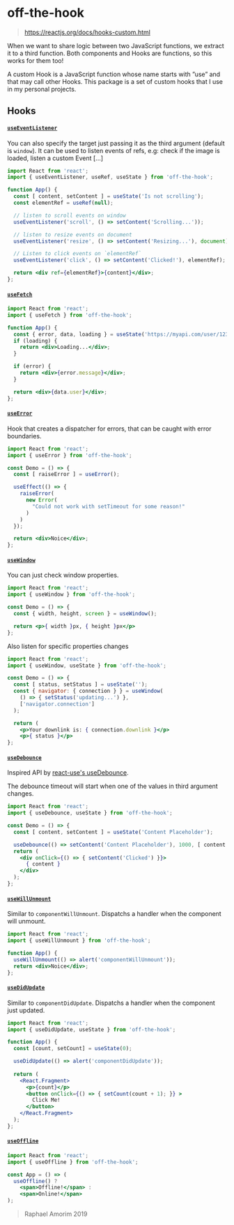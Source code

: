 # off-the-hook

> https://reactjs.org/docs/hooks-custom.html

When we want to share logic between two JavaScript functions, we extract it to a third function. Both components and Hooks are functions, so this works for them too!

A custom Hook is a JavaScript function whose name starts with ”use” and that may call other Hooks. This package is a set of custom hooks that I use in my personal projects.

## Hooks

#### [`useEventListener`](#useeventlistener)

You can also specify the target just passing it as the third argument (default is `window`). It can be used to listen events of refs, e.g: check if the image is loaded, listen a custom Event [...]

```jsx
import React from 'react';
import { useEventListener, useRef, useState } from 'off-the-hook';

function App() {
  const [ content, setContent ] = useState('Is not scrolling');
  const elementRef = useRef(null);

  // listen to scroll events on window  
  useEventListener('scroll', () => setContent('Scrolling...'));

  // listen to resize events on document
  useEventListener('resize', () => setContent('Resizing...'), document);

  // Listen to click events on `elementRef`
  useEventListener('click', () => setContent('Clicked!'), elementRef);

  return <div ref={elementRef}>{content}</div>;
};
```

#### [`useFetch`](#usefetch)

```jsx
import React from 'react';
import { useFetch } from 'off-the-hook';

function App() {
  const { error, data, loading } = useState('https://myapi.com/user/123');
  if (loading) {
    return <div>Loading...</div>;
  }

  if (error) {
    return <div>{error.message}</div>;
  }

  return <div>{data.user}</div>;
};
```

#### [`useError`](#useError)

Hook that creates a dispatcher for errors, that can be caught with error boundaries.

```jsx
import React from 'react';
import { useError } from 'off-the-hook';

const Demo = () => {
  const [ raiseError ] = useError();

  useEffect(() => {
    raiseError(
      new Error(
        "Could not work with setTimeout for some reason!"
      )
    )
  });

  return <div>Noice</div>;
};
```

#### [`useWindow`](#usewindow)

You can just check window properties.

```jsx
import React from 'react';
import { useWindow } from 'off-the-hook';

const Demo = () => {
  const { width, height, screen } = useWindow();

  return <p>{ width }px, { height }px</p>
};
```

Also listen for specific properties changes

```jsx
import React from 'react';
import { useWindow, useState } from 'off-the-hook';

const Demo = () => {
  const [ status, setStatus ] = useState('');
  const { navigator: { connection } } = useWindow(
    () => { setStatus('updating...') },
    ['navigator.connection']
  );

  return (
    <p>Your downlink is: { connection.downlink }</p>
    <p>{ status }</p>
};
```

#### [`useDebounce`](#usedebounce)

Inspired API by [react-use's useDebounce](https://github.com/streamich/react-use/blob/master/docs/useDebounce.md).

The debounce timeout will start when one of the values in third argument changes.

```jsx
import React from 'react';
import { useDebounce, useState } from 'off-the-hook';

const Demo = () => {
  const [ content, setContent ] = useState('Content Placeholder');

  useDebounce(() => setContent('Content Placeholder'), 1000, [ content ]);
  return (
    <div onClick={() => { setContent('Clicked') }}>
      { content }
    </div>
  );
};
```

#### [`useWillUnmount`](#usewillunmount)

Similar to `componentWillUnmount`. Dispatchs a handler when the component will unmount.

```jsx
import React from 'react';
import { useWillUnmount } from 'off-the-hook';

function App() {  
  useWillUnmount(() => alert('componentWillUnmount'));
  return <div>Noice</div>;
};
```

#### [`useDidUpdate`](#usecomponentunmount)

Similar to `componentDidUpdate`. Dispatchs a handler when the component just updated.

```jsx
import React from 'react';
import { useDidUpdate, useState } from 'off-the-hook';

function App() {
  const [count, setCount] = useState(0);

  useDidUpdate(() => alert('componentDidUpdate'));
  
  return (
    <React.Fragment>
      <p>{count}</p>
      <button onClick={() => { setCount(count + 1); }} >
        Click Me!
      </button>
    </React.Fragment>
  );
};
```

#### [`useOffline`](#useoffline)

```jsx
import React from 'react';
import { useOffline } from 'off-the-hook';

const App = () => (
  useOffline() ?
    <span>Offline!</span> :
    <span>Online!</span>
);
```

> Raphael Amorim 2019
